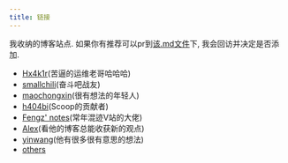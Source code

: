 ```yaml
---
title: 链接
---
```

我收纳的博客站点. 如果你有推荐可以pr到[该.md文件](https://github.com/thesomeexp/source/blob/master/links/index.md)下, 我会回访并决定是否添加. 
- [Hx4k1r](https://iloveyouqq.cn)(苦逼的运维老哥哈哈哈)
- [smallchili](http://www.smallchili.com/)(奋斗吧战友)
- [maochongxin](http://maochong.xin/)(很有想法的年轻人)
- [h404bi](https://www.h404bi.com)(Scoop的贡献者)
- [Fengz' notes](https://sync.sh/)(常年混迹V站的大佬)
- [Alex](https://vincent1q84.github.io)(看他的博客总能收获新的观点)
- [yinwang](http://www.yinwang.org/)(他有很多很有意思的想法)
- [others](/others/)
